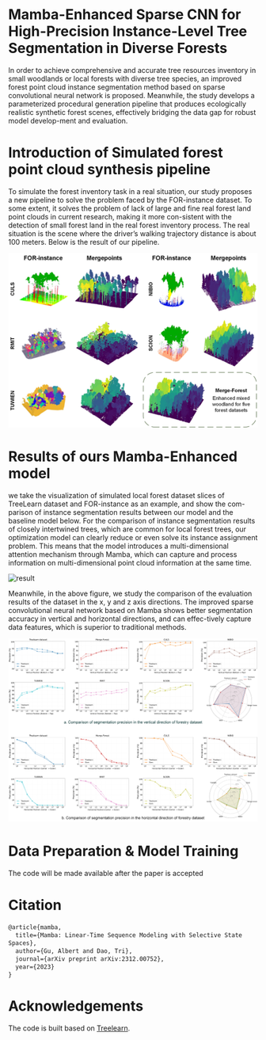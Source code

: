 # Mamba-Enhanced Sparse CNN for High-Precision Instance-Level Tree Segmentation in Diverse Forests
In order to achieve comprehensive and accurate tree resources inventory in small woodlands or local forests with diverse tree species, an improved forest point cloud instance segmentation method based on sparse convolutional neural network is proposed. Meanwhile, the study develops a parameterized procedural generation pipeline that produces ecologically realistic synthetic forest scenes, effectively bridging the data gap for robust model develop-ment and evaluation. 
# Introduction of Simulated forest point cloud synthesis pipeline
To simulate the forest inventory task in a real situation, our study proposes a new pipeline to solve the problem faced by the FOR-instance dataset. To some extent, it solves the problem of lack of large and fine real forest land point clouds in current research, making it more con-sistent with the detection of small forest land in the real forest inventory process. The real situation is the scene where the driver’s walking trajectory distance is about 100 meters. Below is the result of our pipeline.  
  
![result](https://github.com/Cocktail-salad/MAMBA-TREE-SEG/blob/master/Figures/Figure8.jpg)

# Results of ours Mamba-Enhanced model
we take the visualization of simulated local forest dataset slices of TreeLearn dataset and FOR-instance as an example, and show the com-parison of instance segmentation results between our model and the baseline model below. For the comparison of instance segmentation results of closely intertwined trees, which are common for local forest trees, our optimization model can clearly reduce or even solve its instance assignment problem. This means that the model introduces a multi-dimensional attention mechanism through Mamba, which can capture and process information on multi-dimensional point cloud information at the same time.

![result](https://github.com/Cocktail-salad/MAMBA-TREE-SEG/blob/master/Figures/Figure9.jpg)

Meanwhile, in the above figure, we study the comparison of the evaluation results of the dataset in the x, y and z axis directions. The improved sparse convolutional neural network based on Mamba shows better segmentation accuracy in vertical and horizontal directions, and can effec-tively capture data features, which is superior to traditional methods. 

![result](https://github.com/Cocktail-salad/MAMBA-TREE-SEG/blob/master/Figures/Figure10.jpg)

# Data Preparation & Model Training
The code will be made available after the paper is accepted
# Citation
```
@article{mamba,
  title={Mamba: Linear-Time Sequence Modeling with Selective State Spaces},
  author={Gu, Albert and Dao, Tri},
  journal={arXiv preprint arXiv:2312.00752},
  year={2023}
}
```
# Acknowledgements
The code is built based on [Treelearn](https://github.com/ecker-lab/TreeLearn).
